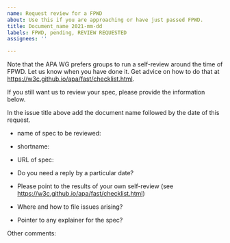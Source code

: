 ```yaml
---
name: Request review for a FPWD
about: Use this if you are approaching or have just passed FPWD.
title: Document_name 2021-mm-dd
labels: FPWD, pending, REVIEW REQUESTED
assignees: ''

---
```


Note that the APA WG prefers groups to run a self-review around the time of FPWD. Let us know when you have done it. Get advice on how to do that at https://w3c.github.io/apa/fast/checklist.html.

If you still want us to review your spec, please provide the information below.

In the issue title above add the document name followed by the date of this request.

- name of spec to be reviewed:
- shortname:
- URL of spec:

- Do you need a reply by a particular date?
- Please point to the results of your own self-review (see https://w3c.github.io/apa/fast/checklist.html)
- Where and how to file issues arising?
- Pointer to any explainer for the spec?

Other comments:
